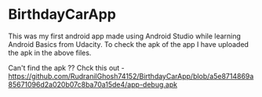 # BirthdayCarApp
This was my first android app made using Android Studio while learning Android Basics from Udacity.
To check the apk of the app I have uploaded the apk in the above files.


Can't find the apk ?? Chck this out - https://github.com/RudranilGhosh74152/BirthdayCarApp/blob/a5e8714869a85671096d2a020b07c8ba70a15de4/app-debug.apk 
